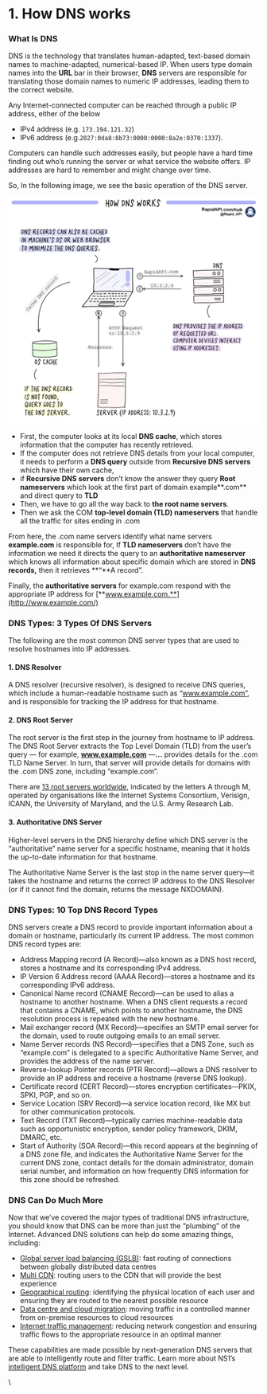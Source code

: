 # 1. How DNS works

### What Is DNS

DNS is the technology that translates human-adapted, text-based domain names to machine-adapted, numerical-based IP. When users type domain names into the **URL** bar in their browser, **DNS** servers are responsible for translating those domain names to numeric IP addresses, leading them to the correct website.

Any Internet-connected computer can be reached through a public IP address, either of the below

* IPv4 address (e.g. `173.194.121.32`)&#x20;
* IPv6 address (e.g.`2027:0da8:8b73:0000:0000:8a2e:0370:1337`).

Computers can handle such addresses easily, but people have a hard time finding out who’s running the server or what service the website offers. IP addresses are hard to remember and might change over time.

So, In the following image, we see the basic operation of the DNS server.

![](<../../.gitbook/assets/image (6).png>)

* First, the computer looks at its local **DNS cache**, which stores information that the computer has recently retrieved.
* If the computer does not retrieve DNS details from your local computer, it needs to perform a **DNS query** outside from **Recursive DNS servers** which have their own cache,&#x20;
* if **Recursive DNS servers** don’t know the answer they query **Root nameservers** which look at the first part of domain example**.com** and direct query to **TLD**
* Then, we have to go all the way back to **the root name servers**.
* Then we ask the COM **top-level domain (TLD) nameservers** that handle all the traffic for sites ending in .com

From here, the .com name servers identify what name servers **example.com** is responsible for, If **TLD nameservers** don’t have the information we need it directs the query to an **authoritative nameserver** which knows all information about specific domain which are stored in **DNS records,** then it retrieves **“**A record”.

Finally, the **authoritative servers** for example.com respond with the appropriate IP address for [**www.example.com.**](http://www.example.com/)

### DNS Types: 3 Types Of DNS Servers

The following are the most common DNS server types that are used to resolve hostnames into IP addresses.

#### 1. DNS Resolver

A DNS resolver (recursive resolver), is designed to receive DNS queries, which include a human-readable hostname such as “www.example.com”, and is responsible for tracking the IP address for that hostname.

#### 2. DNS Root Server

The root server is the first step in the journey from hostname to IP address. The DNS Root Server extracts the Top Level Domain (TLD) from the user’s query — for example, **www.example.com** —**...** provides details for the .com TLD Name Server. In turn, that server will provide details for domains with the .com DNS zone, including “example.com”.

There are [13 root servers worldwide](https://en.wikipedia.org/wiki/Root\_name\_server), indicated by the letters A through M, operated by organisations like the Internet Systems Consortium, Verisign, ICANN, the University of Maryland, and the U.S. Army Research Lab.

#### 3. Authoritative DNS Server

Higher-level servers in the DNS hierarchy define which DNS server is the “authoritative” name server for a specific hostname, meaning that it holds the up-to-date information for that hostname.

The Authoritative Name Server is the last stop in the name server query—it takes the hostname and returns the correct IP address to the DNS Resolver (or if it cannot find the domain, returns the message NXDOMAIN).

### &#x20;DNS Types: 10 Top DNS Record Types

DNS servers create a DNS record to provide important information about a domain or hostname, particularly its current IP address. The most common DNS record types are:

* Address Mapping record (A Record)—also known as a DNS host record, stores a hostname and its corresponding IPv4 address.
* IP Version 6 Address record (AAAA Record)—stores a hostname and its corresponding IPv6 address.
* Canonical Name record (CNAME Record)—can be used to alias a hostname to another hostname. When a DNS client requests a record that contains a CNAME, which points to another hostname, the DNS resolution process is repeated with the new hostname.
* Mail exchanger record (MX Record)—specifies an SMTP email server for the domain, used to route outgoing emails to an email server.
* Name Server records (NS Record)—specifies that a DNS Zone, such as “example.com” is delegated to a specific Authoritative Name Server, and provides the address of the name server.
* Reverse-lookup Pointer records (PTR Record)—allows a DNS resolver to provide an IP address and receive a hostname (reverse DNS lookup).
* Certificate record (CERT Record)—stores encryption certificates—PKIX, SPKI, PGP, and so on.
* Service Location (SRV Record)—a service location record, like MX but for other communication protocols.
* Text Record (TXT Record)—typically carries machine-readable data such as opportunistic encryption, sender policy framework, DKIM, DMARC, etc.
* Start of Authority (SOA Record)—this record appears at the beginning of a DNS zone file, and indicates the Authoritative Name Server for the current DNS zone, contact details for the domain administrator, domain serial number, and information on how frequently DNS information for this zone should be refreshed.

### DNS Can Do Much More

Now that we’ve covered the major types of traditional DNS infrastructure, you should know that DNS can be more than just the “plumbing” of the Internet. Advanced DNS solutions can help do some amazing things, including:

* [Global server load balancing (GSLB)](https://ns1.com/dns-global-server-load-balancing): fast routing of connections between globally distributed data centres
* [Multi CDN](https://ns1.com/multi-cloud): routing users to the CDN that will provide the best experience
* [Geographical routing](https://ns1.com/geographic-routing): identifying the physical location of each user and ensuring they are routed to the nearest possible resource
* [Data centre and cloud migration](https://ns1.com/multi-cloud): moving traffic in a controlled manner from on-premise resources to cloud resources
* [Internet traffic management](https://ns1.com/dns-traffic-management): reducing network congestion and ensuring traffic flows to the appropriate resource in an optimal manner

These capabilities are made possible by next-generation DNS servers that are able to intelligently route and filter traffic. Learn more about NS1’s [intelligent DNS platform](https://ns1.com/technology-platform) and take DNS to the next level.

\
